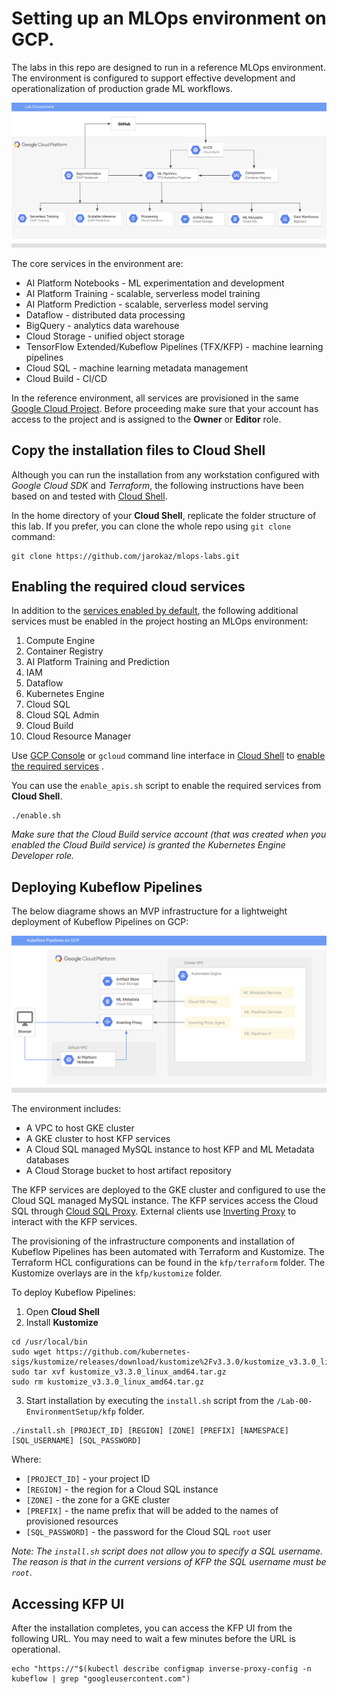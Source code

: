 # Setting up an MLOps environment on GCP.

The labs in this repo are designed to run in a reference MLOps environment. The environment is configured to support effective development and operationalization of production grade ML workflows.

![Reference topolgy](/images/lab_300.png)

The core services in the environment are:
- AI Platform Notebooks - ML experimentation and development
- AI Platform Training - scalable, serverless model training
- AI Platform Prediction - scalable, serverless model serving
- Dataflow - distributed data processing
- BigQuery - analytics data warehouse
- Cloud Storage - unified object storage
- TensorFlow Extended/Kubeflow Pipelines (TFX/KFP) - machine learning pipelines
- Cloud SQL - machine learning metadata  management
- Cloud Build - CI/CD
    
In the reference environment, all services are provisioned in the same [Google Cloud Project](https://cloud.google.com/storage/docs/projects). Before proceeding make sure that your account has access to the project and is assigned to the **Owner** or **Editor** role.

## Copy the installation files to Cloud Shell
Although you can run the installation from any workstation configured with *Google Cloud SDK* and *Terraform*, the following instructions have been based on and tested with [Cloud Shell](https://cloud.google.com/shell/).

In the home directory of your **Cloud Shell**, replicate the folder structure of this lab. If you prefer, you can clone the whole repo using `git clone` command:
```
git clone https://github.com/jarokaz/mlops-labs.git
```


## Enabling the required cloud services

In addition to the [services enabled by default](https://cloud.google.com/service-usage/docs/enabled-service), the following additional services must be enabled in the project hosting an MLOps environment:

1. Compute Engine
1. Container Registry
1. AI Platform Training and Prediction
1. IAM
1. Dataflow
1. Kubernetes Engine
1. Cloud SQL
1. Cloud SQL Admin
1. Cloud Build
1. Cloud Resource Manager

Use [GCP Console](https://console.cloud.google.com/) or `gcloud` command line interface in [Cloud Shell](https://cloud.google.com/shell/docs/) to [enable the required services](https://cloud.google.com/service-usage/docs/enable-disable) . 

You can use the `enable_apis.sh` script to enable the required services from **Cloud Shell**.
```
./enable.sh
```

*Make sure that the Cloud Build service account (that was created when you enabled the Cloud Build service) is granted the Kubernetes Engine Developer role.*



## Deploying Kubeflow Pipelines 

The below diagrame shows an MVP infrastructure for a lightweight deployment of Kubeflow Pipelines on GCP:

![KFP Deployment](/images/kfp.png)

The environment includes:
- A VPC to host GKE cluster
- A GKE cluster to host KFP services
- A Cloud SQL managed MySQL instance to host KFP and ML Metadata databases
- A Cloud Storage bucket to host artifact repository

The KFP services are deployed to the GKE cluster and configured to use the Cloud SQL managed MySQL instance. The KFP services access the Cloud SQL through [Cloud SQL Proxy](https://cloud.google.com/sql/docs/mysql/sql-proxy). External clients use [Inverting Proxy](https://github.com/google/inverting-proxy) to interact with the KFP services.


The provisioning of the infrastructure components and installation of Kubeflow Pipelines has been automated with Terraform and Kustomize. The Terraform HCL configurations can be found in the `kfp/terraform` folder. The Kustomize overlays are in the `kfp/kustomize` folder.

To deploy Kubeflow Pipelines:

1. Open **Cloud Shell**
2. Install **Kustomize** 
```
cd /usr/local/bin 
sudo wget https://github.com/kubernetes-sigs/kustomize/releases/download/kustomize%2Fv3.3.0/kustomize_v3.3.0_linux_amd64.tar.gz 
sudo tar xvf kustomize_v3.3.0_linux_amd64.tar.gz
sudo rm kustomize_v3.3.0_linux_amd64.tar.gz
```
3. Start installation by executing the `install.sh` script from the `/Lab-00-EnvironmentSetup/kfp` folder.
```
./install.sh [PROJECT_ID] [REGION] [ZONE] [PREFIX] [NAMESPACE] [SQL_USERNAME] [SQL_PASSWORD]
```
Where:
- `[PROJECT_ID]` - your project ID
- `[REGION]` - the region for a Cloud SQL instance
- `[ZONE]` - the zone for a GKE cluster
- `[PREFIX]` - the name prefix that will be added to the names of provisioned resources
- `[SQL_PASSWORD]` - the password for the Cloud SQL `root` user

*Note: The `install.sh` script does not allow you to specify a SQL username. The reason is that in the current versions of KFP the SQL username must be `root`*.

## Accessing KFP UI

After the installation completes, you can access the KFP UI from the following URL. You may need to wait a few minutes before the URL is operational.

```
echo "https://"$(kubectl describe configmap inverse-proxy-config -n kubeflow | grep "googleusercontent.com")
```

